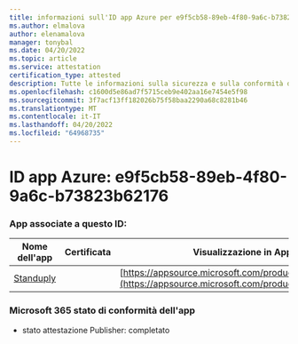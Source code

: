 ```yaml
---
title: informazioni sull'ID app Azure per e9f5cb58-89eb-4f80-9a6c-b73823b62176
ms.author: elmalova
author: elenamalova
manager: tonybal
ms.date: 04/20/2022
ms.topic: article
ms.service: attestation
certification_type: attested
description: Tutte le informazioni sulla sicurezza e sulla conformità disponibili per e9f5cb58-89eb-4f80-9a6c-b73823b62176.
ms.openlocfilehash: c1600d5e86ad7f5715ceb9e402aa16e7454e5f98
ms.sourcegitcommit: 3f7acf13ff182026b75f58baa2290a68c8281b46
ms.translationtype: MT
ms.contentlocale: it-IT
ms.lasthandoff: 04/20/2022
ms.locfileid: "64968735"
---
```

# <a name="azure-app-id-e9f5cb58-89eb-4f80-9a6c-b73823b62176"></a>ID app Azure: e9f5cb58-89eb-4f80-9a6c-b73823b62176


### <a name="apps-associated-with-this-id"></a>App associate a questo ID:
| **Nome dell'app** | **Certificata** | **Visualizzazione in AppSource** |
|--------------|---------------|-----------------------|
| [Standuply](../forward/WA200003001.md) |  | [https://appsource.microsoft.com/product/office/WA200003001](https://appsource.microsoft.com/product/office/WA200003001) |

### <a name="microsoft-365-app-compliance-status"></a>Microsoft 365 stato di conformità dell'app
- stato attestazione Publisher: completato

